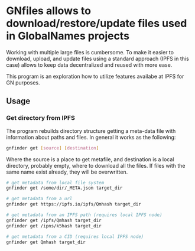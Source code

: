 # GNfiles allows to download/restore/update files used in GlobalNames projects

Working with multiple large files is cumbersome. To make it easier to download,
upload, and update files using a standard approach (IPFS in this case) allows
to keep data decentralized and reused with more ease.

This program is an exploration how to utilize features availabe at IPFS for
GN purposes.

## Usage

### Get directory from IPFS

The program rebuilds directory structure getting a meta-data file with
information about paths and files. In general it works as the following:

```bash
gnfinder get [source] [destination]
```

Where the source is a place to get metafile, and destination is a local
directory, probably empty, where to download all the files. If files with
the same name exist already, they will be overwritten.

```bash
# get metadata from local file system
gnfinder get /some/dir/_META.json target_dir

# get metadata from a url
gnfinder get https://ipfs.io/ipfs/Qmhash target_dir

# get metadata from an IPFS path (requires local IPFS node)
gnfinder get /ipfs/Qmhash target_dir
gnfinder get /ipns/k5hash target_dir

# get metadata from a CID (requires local IPFS node)
gnfinder get Qmhash target_dir
```


